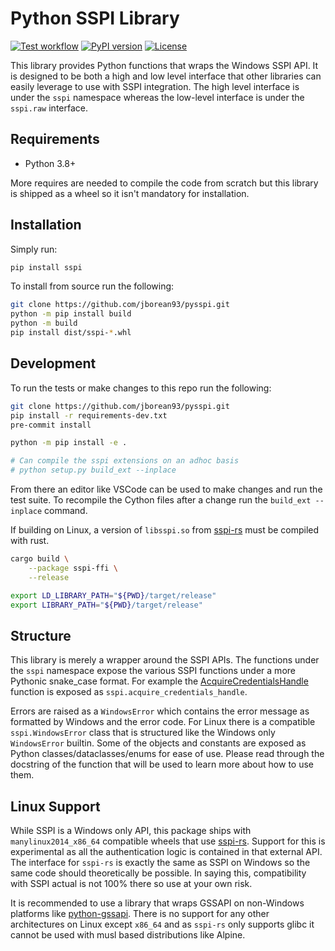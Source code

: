 # Python SSPI Library

[![Test workflow](https://github.com/jborean93/pysspi/actions/workflows/ci.yml/badge.svg)](https://github.com/jborean93/pysspi/actions/workflows/ci.yml)
[![PyPI version](https://badge.fury.io/py/sspi.svg)](https://badge.fury.io/py/sspi)
[![License](https://img.shields.io/badge/license-MIT-blue.svg)](https://github.com/jborean93/pysspi/blob/main/LICENSE)

This library provides Python functions that wraps the Windows SSPI API.
It is designed to be both a high and low level interface that other libraries can easily leverage to use with SSPI integration.
The high level interface is under the `sspi` namespace whereas the low-level interface is under the `sspi.raw` interface.

## Requirements

* Python 3.8+

More requires are needed to compile the code from scratch but this library is shipped as a wheel so it isn't mandatory for installation.

## Installation

Simply run:

```bash
pip install sspi
```

To install from source run the following:

```bash
git clone https://github.com/jborean93/pysspi.git
python -m pip install build
python -m build
pip install dist/sspi-*.whl
```

## Development

To run the tests or make changes to this repo run the following:

```bash
git clone https://github.com/jborean93/pysspi.git
pip install -r requirements-dev.txt
pre-commit install

python -m pip install -e .

# Can compile the sspi extensions on an adhoc basis
# python setup.py build_ext --inplace
```

From there an editor like VSCode can be used to make changes and run the test suite.
To recompile the Cython files after a change run the `build_ext --inplace` command.

If building on Linux, a version of `libsspi.so` from [sspi-rs](https://github.com/Devolutions/sspi-rs) must be compiled with rust.

```bash
cargo build \
    --package sspi-ffi \
    --release

export LD_LIBRARY_PATH="${PWD}/target/release"
export LIBRARY_PATH="${PWD}/target/release"
```

## Structure

This library is merely a wrapper around the SSPI APIs.
The functions under the `sspi` namespace expose the various SSPI functions under a more Pythonic snake_case format.
For example the [AcquireCredentialsHandle](https://learn.microsoft.com/en-us/windows/win32/secauthn/acquirecredentialshandle--general) function is exposed as `sspi.acquire_credentials_handle`.

Errors are raised as a `WindowsError` which contains the error message as formatted by Windows and the error code.
For Linux there is a compatible `sspi.WindowsError` class that is structured like the Windows only `WindowsError` builtin.
Some of the objects and constants are exposed as Python classes/dataclasses/enums for ease of use.
Please read through the docstring of the function that will be used to learn more about how to use them.

## Linux Support

While SSPI is a Windows only API, this package ships with `manylinux2014_x86_64` compatible wheels that use [sspi-rs](https://github.com/Devolutions/sspi-rs).
Support for this is experimental as all the authentication logic is contained in that external API.
The interface for `sspi-rs` is exactly the same as SSPI on Windows so the same code should theoretically be possible.
In saying this, compatibility with SSPI actual is not 100% there so use at your own risk.

It is recommended to use a library that wraps GSSAPI on non-Windows platforms like [python-gssapi](https://github.com/pythongssapi/python-gssapi).
There is no support for any other architectures on Linux except `x86_64` and as `sspi-rs` only supports glibc it cannot be used with musl based distributions like Alpine.

